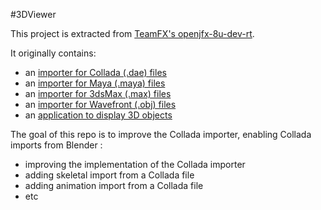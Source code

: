 #3DViewer

This project is extracted from [TeamFX's openjfx-8u-dev-rt](https://github.com/teamfx/openjfx-8u-dev-rt/tree/master/apps/samples/3DViewer).

It originally contains:
* an [importer for Collada (.dae) files](https://github.com/teamfx/openjfx-8u-dev-rt/blob/master/apps/samples/3DViewer/src/main/java/com/javafx/experiments/importers/dae/DaeImporter.java)
* an [importer for Maya (.maya) files](https://github.com/teamfx/openjfx-8u-dev-rt/blob/master/apps/samples/3DViewer/src/main/java/com/javafx/experiments/importers/maya/MayaImporter.java)
* an [importer for 3dsMax (.max) files](https://github.com/teamfx/openjfx-8u-dev-rt/blob/master/apps/samples/3DViewer/src/main/java/com/javafx/experiments/importers/max/MaxLoader.java)
* an [importer for Wavefront (.obj) files](https://github.com/teamfx/openjfx-8u-dev-rt/blob/master/apps/samples/3DViewer/src/main/java/com/javafx/experiments/importers/obj/ObjOrPolyObjImporter.java)
* an [application to display 3D objects](https://github.com/teamfx/openjfx-8u-dev-rt/blob/master/apps/samples/3DViewer/src/main/java/com/javafx/experiments/jfx3dviewer/Jfx3dViewerApp.java)

The goal of this repo is to improve the Collada importer, enabling Collada imports from Blender :
* improving the implementation of the Collada importer
* adding skeletal import from a Collada file
* adding animation import from a Collada file
* etc
